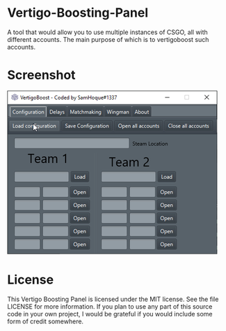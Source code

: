 # Vertigo-Boosting-Panel
A tool that would allow you to use multiple instances of CSGO, all with different accounts. The main purpose of which is to vertigoboost such accounts.

# Screenshot
![Screenshot of tabs](screenshots/tabs.gif)

# License
This Vertigo Boosting Panel is licensed under the MIT license. See the file LICENSE for more information. If you plan to use any part of this source code in your own project, I would be grateful if you would include some form of credit somewhere.
